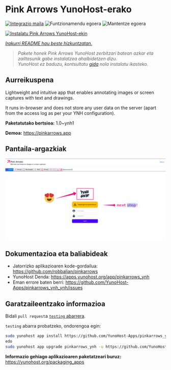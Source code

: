 <!--
Ohart ongi: README hau automatikoki sortu da <https://github.com/YunoHost/apps/tree/master/tools/readme_generator>ri esker
EZ editatu eskuz.
-->

# Pink Arrows YunoHost-erako

[![Integrazio maila](https://dash.yunohost.org/integration/pinkarrows_ynh.svg)](https://ci-apps.yunohost.org/ci/apps/pinkarrows_ynh/) ![Funtzionamendu egoera](https://ci-apps.yunohost.org/ci/badges/pinkarrows_ynh.status.svg) ![Mantentze egoera](https://ci-apps.yunohost.org/ci/badges/pinkarrows_ynh.maintain.svg)

[![Instalatu Pink Arrows YunoHost-ekin](https://install-app.yunohost.org/install-with-yunohost.svg)](https://install-app.yunohost.org/?app=pinkarrows_ynh)

*[Irakurri README hau beste hizkuntzatan.](./ALL_README.md)*

> *Pakete honek Pink Arrows YunoHost zerbitzari batean azkar eta zailtasunik gabe instalatzea ahalbidetzen dizu.*  
> *YunoHost ez baduzu, kontsultatu [gida](https://yunohost.org/install) nola instalatu ikasteko.*

## Aurreikuspena

Lightweight and intuitive app that enables annotating images or screen captures with text and drawings.

It runs in-browser and does not store any user data on the server (apart from the access log as per your YNH configuration).


**Paketatutako bertsioa:** 1.0~ynh1

**Demoa:** <https://pinkarrows.app>

## Pantaila-argazkiak

![Pink Arrows(r)en pantaila-argazkia](./doc/screenshots/pinkarrows_ynh.png)

## Dokumentazioa eta baliabideak

- Jatorrizko aplikazioaren kode-gordailua: <https://github.com/robbalian/pinkarrows>
- YunoHost Denda: <https://apps.yunohost.org/app/pinkarrows_ynh>
- Eman errore baten berri: <https://github.com/YunoHost-Apps/pinkarrows_ynh_ynh/issues>

## Garatzaileentzako informazioa

Bidali `pull request`a [`testing` abarrera](https://github.com/YunoHost-Apps/pinkarrows_ynh_ynh/tree/testing).

`testing` abarra probatzeko, ondorengoa egin:

```bash
sudo yunohost app install https://github.com/YunoHost-Apps/pinkarrows_ynh_ynh/tree/testing --debug
edo
sudo yunohost app upgrade pinkarrows_ynh -u https://github.com/YunoHost-Apps/pinkarrows_ynh_ynh/tree/testing --debug
```

**Informazio gehiago aplikazioaren paketatzeari buruz:** <https://yunohost.org/packaging_apps>

